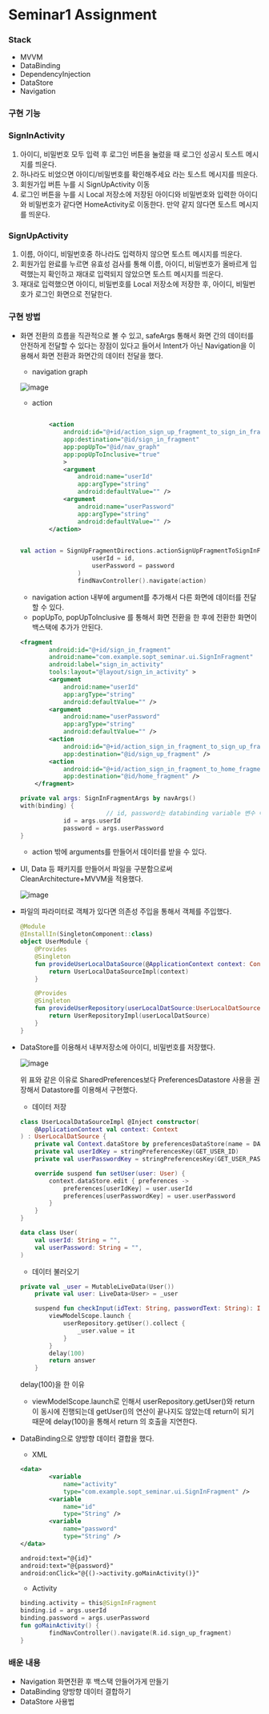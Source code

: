 # Seminar1 Assignment
### Stack

- MVVM
- DataBinding
- DependencyInjection
- DataStore
- Navigation

### 구현 기능

### SignInActivity

1. 아이디, 비밀번호 모두 입력 후 로그인 버튼을 눌렀을 때 로그인 성공시 토스트 메시지를 띄운다.
2. 하나라도 비었으면 아이디/비밀번호를 확인해주세요 라는 토스트 메시지를 띄운다.
3. 회원가입 버튼 누를 시 SignUpActivity 이동
4. 로그인 버튼을 누를 시 Local 저장소에 저장된 아이디와 비밀번호와 입력한 아이디와 비밀번호가 같다면 HomeActivity로 이동한다. 만약 같지 않다면 토스트 메시지를 띄운다.

### SignUpActivity

1. 이름, 아이디, 비밀번호중 하나라도 입력하지 않으면 토스트 메시지를 띄운다.
2. 회원가입 완료를 누르면 유효성 검사를 통해 이름, 아이디, 비밀번호가 올바르게 입력했는지 확인하고 재대로 입력되지 않았으면 토스트 메시지를 띄운다.
3. 재대로 입력했으면 아이디, 비밀번호를 Local 저장소에 저장한 후, 아이디, 비밀번호가 로그인 화면으로 전달한다.

### 구현 방법

- 화면 전환의 흐름을 직관적으로 볼 수 있고, safeArgs 통해서 화면 간의 데이터를 안전하게 전달할 수 있다는 장점이 있다고 들어서 Intent가 아닌 Navigation을 이용해서 화면 전환과 화면간의 데이터 전달을 했다.
    - navigation graph
    
    ![image](https://user-images.githubusercontent.com/82709044/162136968-08ad2928-ccd9-4e6d-b847-d44fdef35e5d.png)
    
    - action
    
    ```xml
    
            <action
                android:id="@+id/action_sign_up_fragment_to_sign_in_fragment"
                app:destination="@id/sign_in_fragment"
                app:popUpTo="@id/nav_graph"
                app:popUpToInclusive="true"
                >
                <argument
                    android:name="userId"
                    app:argType="string"
                    android:defaultValue="" />
                <argument
                    android:name="userPassword"
                    app:argType="string"
                    android:defaultValue="" />
            </action>
      
    ```
    
    ```kotlin
    val action = SignUpFragmentDirections.actionSignUpFragmentToSignInFragment(
                        userId = id,
                        userPassword = password
                    )
                    findNavController().navigate(action)
    ```
    
    - navigation action 내부에 argument를 추가해서 다른 화면에 데이터를 전달할 수 있다.
    - popUpTo, popUpToInclusive 를 통해서 화면 전환을 한 후에 전환한 화면이 백스택에 추가가 안된다.
    
    ```xml
    <fragment
            android:id="@+id/sign_in_fragment"
            android:name="com.example.sopt_seminar.ui.SignInFragment"
            android:label="sign_in_activity"
            tools:layout="@layout/sign_in_activity" >
            <argument
                android:name="userId"
                app:argType="string"
                android:defaultValue="" />
            <argument
                android:name="userPassword"
                app:argType="string"
                android:defaultValue="" />
            <action
                android:id="@+id/action_sign_in_fragment_to_sign_up_fragment"
                app:destination="@id/sign_up_fragment" />
            <action
                android:id="@+id/action_sign_in_fragment_to_home_fragment"
                app:destination="@id/home_fragment" />
        </fragment>
    ```
    
    ```kotlin
    private val args: SignInFragmentArgs by navArgs()
    with(binding) {
    						// id, password는 databinding variable 변수 이름 
                id = args.userId
                password = args.userPassword
    }
    ```
    
    - action 밖에 arguments를 만들어서 데이터를 받을 수 있다.
- UI, Data 등 패키지를 만들어서 파일을 구분함으로써 CleanArchitecture+MVVM을 적용했다.
    
    ![image](https://user-images.githubusercontent.com/82709044/162137076-2ca2a340-54b2-4500-97e9-b817c435b651.png)
    
- 파일의 파라미터로 객체가 있다면 의존성 주입을 통해서 객체를 주입했다.
    
    ```kotlin
    @Module
    @InstallIn(SingletonComponent::class)
    object UserModule {
        @Provides
        @Singleton
        fun provideUserLocalDataSource(@ApplicationContext context: Context): UserLocalDatSource {
            return UserLocalDataSourceImpl(context)
        }
    
        @Provides
        @Singleton
        fun provideUserRepository(userLocalDatSource:UserLocalDatSource): UserRepository {
            return UserRepositoryImpl(userLocalDatSource)
        }
    }
    ```
 
- DataStore를 이용해서 내부저장소에 아이디, 비밀번호를 저장했다.
    
    ![image](https://user-images.githubusercontent.com/82709044/162137175-70dc82ef-6d57-4c22-904e-60321c1b6a4f.png)
    
    위 표와 같은 이유로 SharedPreferences보다 PreferencesDatastore 사용을 권장해서 Datastore를 이용해서 구현했다.
    
    - 데이터 저장
    
    ```kotlin
    class UserLocalDataSourceImpl @Inject constructor(
        @ApplicationContext val context: Context
    ) : UserLocalDatSource {
        private val Context.dataStore by preferencesDataStore(name = DATASTORE)
        private val userIdKey = stringPreferencesKey(GET_USER_ID)
        private val userPasswordKey = stringPreferencesKey(GET_USER_PASSWORD)
    
        override suspend fun setUser(user: User) {
            context.dataStore.edit { preferences ->
                preferences[userIdKey] = user.userId
                preferences[userPasswordKey] = user.userPassword
            }
        }
    }
    
    data class User(
        val userId: String = "",
        val userPassword: String = "",
    )
    ```
    
    - 데이터 불러오기
    
    ```kotlin
    private val _user = MutableLiveData(User())
        private val user: LiveData<User> = _user
    
        suspend fun checkInput(idText: String, passwordText: String): Int {
            viewModelScope.launch {
                userRepository.getUser().collect {
                    _user.value = it
                }
            }
            delay(100)
            return answer
        }
    ```
    
    delay(100)을 한 이유
    
    - viewModelScope.launch로 인해서 userRepository.getUser()와 return 이 동시에 진행되는데 getUser()의 연산이 끝나지도 않았는데 return이 되기 때문에 delay(100)을 통해서 return 의 호출을 지연한다.
- DataBinding으로 양방향 데이터 결합을 했다.
    - XML
    
    ```xml
    <data>
            <variable
                name="activity"
                type="com.example.sopt_seminar.ui.SignInFragment" />
            <variable
                name="id"
                type="String" />
            <variable
                name="password"
                type="String" />
    </data>
    ```
    
    ```xml
    android:text="@{id}"
    android:text="@{password}"
    android:onClick="@{()->activity.goMainActivity()}"
    ```
    
    - Activity
    
    ```kotlin
    binding.activity = this@SignInFragment
    binding.id = args.userId
    binding.password = args.userPassword
    fun goMainActivity() {
    		findNavController().navigate(R.id.sign_up_fragment)
    }
    ```
    

### 배운 내용
- Navigation 화면전환 후 백스택 안들어가게 만들기
- DataBinding 양방향 데이터 결합하기
- DataStore 사용법
